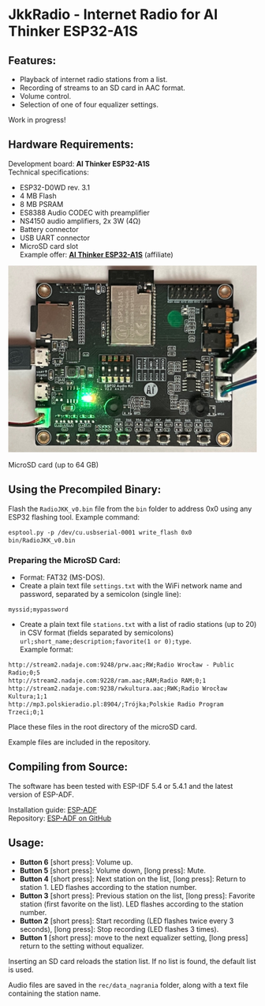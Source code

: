 # JkkRadio - Internet Radio for **AI Thinker ESP32-A1S**

## **Features:**
- Playback of internet radio stations from a list.
- Recording of streams to an SD card in AAC format.
- Volume control.
- Selection of one of four equalizer settings.

Work in progress!

## **Hardware Requirements:**
Development board: **AI Thinker ESP32-A1S**  
Technical specifications:  
- ESP32-D0WD rev. 3.1  
- 4 MB Flash  
- 8 MB PSRAM  
- ES8388 Audio CODEC with preamplifier  
- NS4150 audio amplifiers, 2x 3W (4Ω)  
- Battery connector  
- USB UART connector  
- MicroSD card slot  
Example offer: [**AI Thinker ESP32-A1S**](https://s.click.aliexpress.com/e/_onbBPzW) (affiliate)

![AI Thinker ESP32-A1S](img/ESP32A1S.jpeg)

MicroSD card (up to 64 GB)

## Using the Precompiled Binary:
Flash the `RadioJKK_v0.bin` file from the `bin` folder to address 0x0 using any ESP32 flashing tool. Example command:  
```
esptool.py -p /dev/cu.usbserial-0001 write_flash 0x0 bin/RadioJKK_v0.bin
```

### Preparing the MicroSD Card:
- Format: FAT32 (MS-DOS).  
- Create a plain text file `settings.txt` with the WiFi network name and password, separated by a semicolon (single line):  
```
myssid;mypassword
```

- Create a plain text file `stations.txt` with a list of radio stations (up to 20) in CSV format (fields separated by semicolons) `url;short_name;description;favorite(1 or 0);type`.  
Example format:  
```
http://stream2.nadaje.com:9248/prw.aac;RW;Radio Wrocław - Public Radio;0;5
http://stream2.nadaje.com:9228/ram.aac;RAM;Radio RAM;0;1
http://stream2.nadaje.com:9238/rwkultura.aac;RWK;Radio Wrocław Kultura;1;1
http://mp3.polskieradio.pl:8904/;Trójka;Polskie Radio Program Trzeci;0;1
```

Place these files in the root directory of the microSD card.  

Example files are included in the repository.

## Compiling from Source:
The software has been tested with ESP-IDF 5.4 or 5.4.1 and the latest version of ESP-ADF.  

Installation guide: [ESP-ADF](https://docs.espressif.com/projects/esp-adf/en/latest/get-started/index.html#quick-start)  
Repository: [ESP-ADF on GitHub](https://github.com/espressif/esp-adf)

## Usage:
- **Button 6** [short press]: Volume up.  
- **Button 5** [short press]: Volume down, [long press]: Mute.  
- **Button 4** [short press]: Next station on the list, [long press]: Return to station 1. LED flashes according to the station number.  
- **Button 3** [short press]: Previous station on the list, [long press]: Favorite station (first favorite on the list). LED flashes according to the station number.  
- **Button 2** [short press]: Start recording (LED flashes twice every 3 seconds), [long press]: Stop recording (LED flashes 3 times).
- **Button 1** [short press]: move to the next equalizer setting, [long press] return to the setting without equalizer.

Inserting an SD card reloads the station list. If no list is found, the default list is used.

Audio files are saved in the `rec/data_nagrania` folder, along with a text file containing the station name.